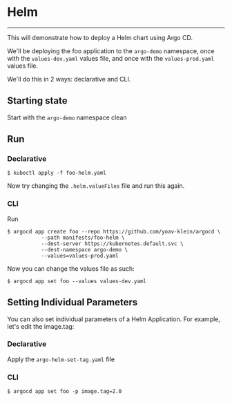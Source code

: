 # Helm
---

This will demonstrate how to deploy a Helm chart using Argo CD.

We'll be deploying the foo application to the `argo-demo` namespace,
once with the `values-dev.yaml` values file, and once with the `values-prod.yaml`
values file.

We'll do this in 2 ways: declarative and CLI.

## Starting state
Start with the `argo-demo` namespace clean

## Run

### Declarative

```
$ kubectl apply -f foo-helm.yaml
```

Now try changing the `.helm.valueFiles` file and run this again.

### CLI

Run
```
$ argocd app create foo --repo https://github.com/yoav-klein/argocd \
           --path manifests/foo-helm \
           --dest-server https://kubernetes.default.svc \
           --dest-namespace argo-demo \
           --values=values-prod.yaml
```

Now you can change the values file as such:
```
$ argocd app set foo --values values-dev.yaml
```

## Setting Individual Parameters
You can also set individual parameters of a Helm Application.
For example, let's edit the image.tag:


### Declarative
Apply the `argo-helm-set-tag.yaml` file

### CLI

```
$ argocd app set foo -p image.tag=2.0
```



